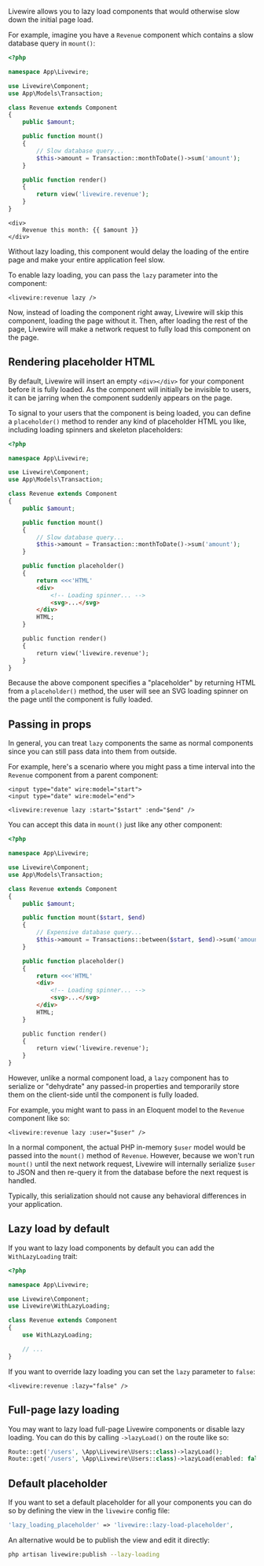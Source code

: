 Livewire allows you to lazy load components that would otherwise slow down the initial page load.

For example, imagine you have a `Revenue` component which contains a slow database query in `mount()`:

```php
<?php

namespace App\Livewire;

use Livewire\Component;
use App\Models\Transaction;

class Revenue extends Component
{
    public $amount;

    public function mount()
    {
        // Slow database query...
        $this->amount = Transaction::monthToDate()->sum('amount');
    }

    public function render()
    {
        return view('livewire.revenue');
    }
}
```

```blade
<div>
    Revenue this month: {{ $amount }}
</div>
```

Without lazy loading, this component would delay the loading of the entire page and make your entire application feel slow.

To enable lazy loading, you can pass the `lazy` parameter into the component:

```blade
<livewire:revenue lazy />
```

Now, instead of loading the component right away, Livewire will skip this component, loading the page without it. Then, after loading the rest of the page, Livewire will make a network request to fully load this component on the page.

## Rendering placeholder HTML

By default, Livewire will insert an empty `<div></div>` for your component before it is fully loaded. As the component will initially be invisible to users, it can be jarring when the component suddenly appears on the page.

To signal to your users that the component is being loaded, you can define a `placeholder()` method to render any kind of placeholder HTML you like, including loading spinners and skeleton placeholders:

```php
<?php

namespace App\Livewire;

use Livewire\Component;
use App\Models\Transaction;

class Revenue extends Component
{
    public $amount;

    public function mount()
    {
        // Slow database query...
        $this->amount = Transaction::monthToDate()->sum('amount');
    }

    public function placeholder()
    {
        return <<<'HTML'
        <div>
            <!-- Loading spinner... -->
            <svg>...</svg>
        </div>
        HTML;
    }

    public function render()
    {
        return view('livewire.revenue');
    }
}
```

Because the above component specifies a "placeholder" by returning HTML from a `placeholder()` method, the user will see an SVG loading spinner on the page until the component is fully loaded.

## Passing in props

In general, you can treat `lazy` components the same as normal components since you can still pass data into them from outside.

For example, here's a scenario where you might pass a time interval into the `Revenue` component from a parent component:

```blade
<input type="date" wire:model="start">
<input type="date" wire:model="end">

<livewire:revenue lazy :start="$start" :end="$end" />
```

You can accept this data in `mount()` just like any other component:

```php
<?php

namespace App\Livewire;

use Livewire\Component;
use App\Models\Transaction;

class Revenue extends Component
{
    public $amount;

    public function mount($start, $end)
    {
        // Expensive database query...
        $this->amount = Transactions::between($start, $end)->sum('amount');
    }

    public function placeholder()
    {
        return <<<'HTML'
        <div>
            <!-- Loading spinner... -->
            <svg>...</svg>
        </div>
        HTML;
    }

    public function render()
    {
        return view('livewire.revenue');
    }
}
```

However, unlike a normal component load, a `lazy` component has to serialize or "dehydrate" any passed-in properties and temporarily store them on the client-side until the component is fully loaded.

For example, you might want to pass in an Eloquent model to the `Revenue` component like so:

```blade
<livewire:revenue lazy :user="$user" />
```

In a normal component, the actual PHP in-memory `$user` model would be passed into the `mount()` method of `Revenue`. However, because we won't run `mount()` until the next network request, Livewire will internally serialize `$user` to JSON and then re-query it from the database before the next request is handled.

Typically, this serialization should not cause any behavioral differences in your application.

## Lazy load by default
If you want to lazy load components by default you can add the `WithLazyLoading` trait:

```php
<?php

namespace App\Livewire;

use Livewire\Component;
use Livewire\WithLazyLoading;

class Revenue extends Component
{
    use WithLazyLoading;

    // ...
}
```

If you want to override lazy loading you can set the `lazy` parameter to `false`:

```blade
<livewire:revenue :lazy="false" />
```

## Full-page lazy loading

You may want to lazy load full-page Livewire components or disable lazy loading. You can do this by calling `->lazyLoad()` on the route like so:

```php
Route::get('/users', \App\Livewire\Users::class)->lazyLoad();
Route::get('/users', \App\Livewire\Users::class)->lazyLoad(enabled: false);
````

## Default placeholder

If you want to set a default placeholder for all your components you can do so by defining the view in the `livewire` config file:

```php
'lazy_loading_placeholder' => 'livewire::lazy-load-placeholder',
```

An alternative would be to publish the view and edit it directly:

```bash
php artisan livewire:publish --lazy-loading
```


